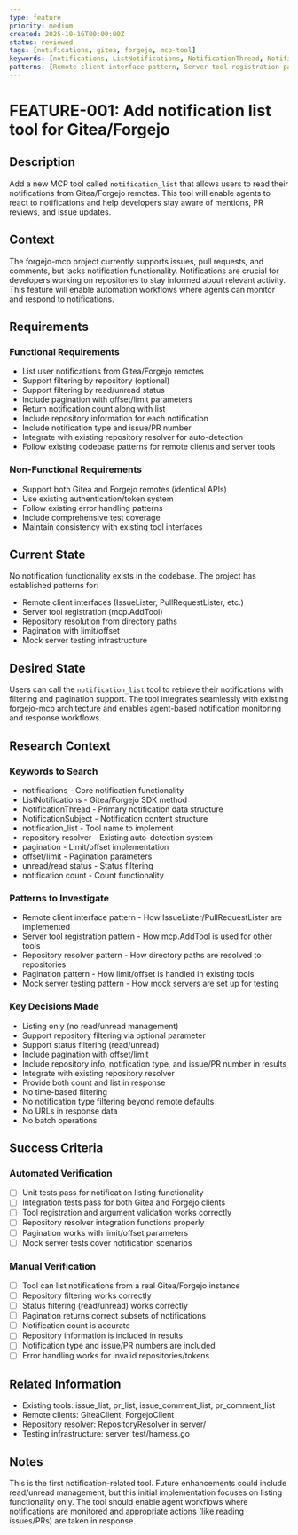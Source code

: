 ```yaml
---
type: feature
priority: medium
created: 2025-10-16T00:00:00Z
status: reviewed
tags: [notifications, gitea, forgejo, mcp-tool]
keywords: [notifications, ListNotifications, NotificationThread, NotificationSubject, notification_list, repository resolver, pagination, offset/limit, unread/read status, notification count]
patterns: [Remote client interface pattern, Server tool registration pattern, Repository resolver pattern, Pagination pattern, Mock server testing pattern]
---
```


# FEATURE-001: Add notification list tool for Gitea/Forgejo

## Description
Add a new MCP tool called `notification_list` that allows users to read their notifications from Gitea/Forgejo remotes. This tool will enable agents to react to notifications and help developers stay aware of mentions, PR reviews, and issue updates.

## Context
The forgejo-mcp project currently supports issues, pull requests, and comments, but lacks notification functionality. Notifications are crucial for developers working on repositories to stay informed about relevant activity. This feature will enable automation workflows where agents can monitor and respond to notifications.

## Requirements

### Functional Requirements
- List user notifications from Gitea/Forgejo remotes
- Support filtering by repository (optional)
- Support filtering by read/unread status
- Include pagination with offset/limit parameters
- Return notification count along with list
- Include repository information for each notification
- Include notification type and issue/PR number
- Integrate with existing repository resolver for auto-detection
- Follow existing codebase patterns for remote clients and server tools

### Non-Functional Requirements
- Support both Gitea and Forgejo remotes (identical APIs)
- Use existing authentication/token system
- Follow existing error handling patterns
- Include comprehensive test coverage
- Maintain consistency with existing tool interfaces

## Current State
No notification functionality exists in the codebase. The project has established patterns for:
- Remote client interfaces (IssueLister, PullRequestLister, etc.)
- Server tool registration (mcp.AddTool)
- Repository resolution from directory paths
- Pagination with limit/offset
- Mock server testing infrastructure

## Desired State
Users can call the `notification_list` tool to retrieve their notifications with filtering and pagination support. The tool integrates seamlessly with existing forgejo-mcp architecture and enables agent-based notification monitoring and response workflows.

## Research Context

### Keywords to Search
- notifications - Core notification functionality
- ListNotifications - Gitea/Forgejo SDK method
- NotificationThread - Primary notification data structure
- NotificationSubject - Notification content structure
- notification_list - Tool name to implement
- repository resolver - Existing auto-detection system
- pagination - Limit/offset implementation
- offset/limit - Pagination parameters
- unread/read status - Status filtering
- notification count - Count functionality

### Patterns to Investigate
- Remote client interface pattern - How IssueLister/PullRequestLister are implemented
- Server tool registration pattern - How mcp.AddTool is used for other tools
- Repository resolver pattern - How directory paths are resolved to repositories
- Pagination pattern - How limit/offset is handled in existing tools
- Mock server testing pattern - How mock servers are set up for testing

### Key Decisions Made
- Listing only (no read/unread management)
- Support repository filtering via optional parameter
- Support status filtering (read/unread)
- Include pagination with offset/limit
- Include repository info, notification type, and issue/PR number in results
- Integrate with existing repository resolver
- Provide both count and list in response
- No time-based filtering
- No notification type filtering beyond remote defaults
- No URLs in response data
- No batch operations

## Success Criteria

### Automated Verification
- [ ] Unit tests pass for notification listing functionality
- [ ] Integration tests pass for both Gitea and Forgejo clients
- [ ] Tool registration and argument validation works correctly
- [ ] Repository resolver integration functions properly
- [ ] Pagination works with limit/offset parameters
- [ ] Mock server tests cover notification scenarios

### Manual Verification
- [ ] Tool can list notifications from a real Gitea/Forgejo instance
- [ ] Repository filtering works correctly
- [ ] Status filtering (read/unread) works correctly
- [ ] Pagination returns correct subsets of notifications
- [ ] Notification count is accurate
- [ ] Repository information is included in results
- [ ] Notification type and issue/PR numbers are included
- [ ] Error handling works for invalid repositories/tokens

## Related Information
- Existing tools: issue_list, pr_list, issue_comment_list, pr_comment_list
- Remote clients: GiteaClient, ForgejoClient
- Repository resolver: RepositoryResolver in server/
- Testing infrastructure: server_test/harness.go

## Notes
This is the first notification-related tool. Future enhancements could include read/unread management, but this initial implementation focuses on listing functionality only. The tool should enable agent workflows where notifications are monitored and appropriate actions (like reading issues/PRs) are taken in response.
